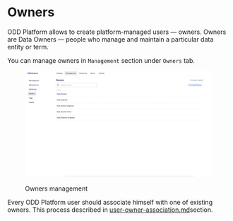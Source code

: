 # Owners

ODD Platform allows to create platform-managed users — owners. Owners are Data Owners — people who manage and maintain a particular data entity or term.

You can manage owners in `Management` section under `Owners` tab.

<figure><img src="../../../.gitbook/assets/Screenshot 2022-11-16 at 15.52.13.png" alt=""><figcaption><p>Owners management</p></figcaption></figure>

Every ODD Platform user should associate himself with one of existing owners. This process described in [user-owner-association.md](user-owner-association.md "mention")section.
